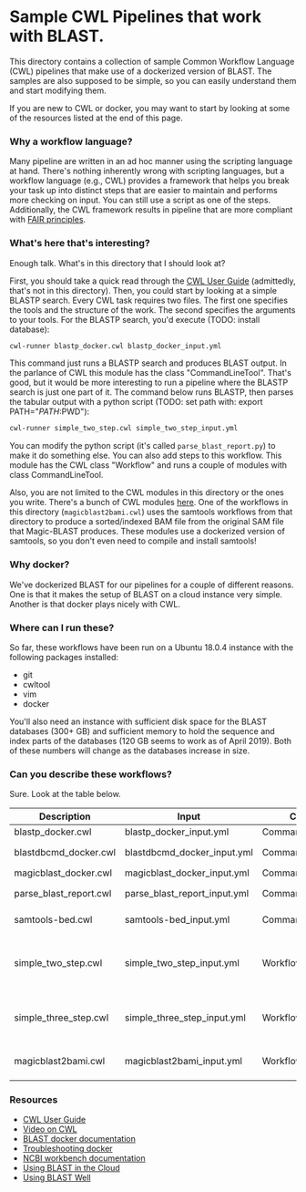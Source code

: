 # Sample CWL Pipelines that work with BLAST.
This directory contains a collection of sample Common Workflow Language (CWL) pipelines that make use of a dockerized version of BLAST.  The samples are also supposed to be simple, so you can easily understand them and start modifying them.

If you are new to CWL or docker, you may want to start by looking at some of the resources listed at the end of this page.

### Why a workflow language?
Many pipeline are written in an ad hoc manner using the scripting language at hand. There's nothing inherently wrong with scripting languages, but a workflow language (e.g., CWL) provides a framework that helps you break your task up into distinct steps that are easier to maintain and performs more checking on input. You can still use a script as one of the steps. Additionally, the CWL framework results in pipeline that are more compliant with [FAIR principles][fair_principles].

### What's here that's interesting?
Enough talk.  What's in this directory that I should look at?  

First, you should take a quick read through the [CWL User Guide][cwl_man] (admittedly, that's not in this directory).  Then, you could start by looking at a simple BLASTP search.  Every CWL task requires two files.  The first one specifies the tools and the structure of the work.  The second specifies the arguments to your tools.  For the BLASTP search, you'd execute (TODO: install database):

   ```bash
   cwl-runner blastp_docker.cwl blastp_docker_input.yml
   ```

This command just runs a BLASTP search and produces BLAST output.  In the parlance of CWL this module has the class "CommandLineTool".  That's good, but it would be more interesting to run a pipeline where the BLASTP search is just one part of it.  The command below runs BLASTP, then parses the tabular output with a python script (TODO: set path with: export PATH="$PATH:$PWD"):

   ```bash
   cwl-runner simple_two_step.cwl simple_two_step_input.yml
   ``` 

You can modify the python script (it's called `parse_blast_report.py`) to make it do something else. You can also add steps to this workflow. This module has the CWL class "Workflow" and runs a couple of modules with class CommandLineTool. 

Also, you are not limited to the CWL modules in this directory or the ones you write.  There's a bunch of CWL modules [here][cwl_mods].  One of the workflows in this directory (`magicblast2bami.cwl`) uses the samtools workflows from that directory to produce a sorted/indexed BAM file from the original SAM file that Magic-BLAST produces.  These modules use a dockerized version of samtools, so you don't even need to compile and install samtools! 

### Why docker?
We've dockerized BLAST for our pipelines for a couple of different reasons.  One is that it makes the setup of BLAST on a cloud instance very simple.  Another is that docker plays nicely with CWL.  

### Where can I run these?
So far, these workflows have been run on a Ubuntu 18.0.4 instance with the following packages installed:
* git
* cwltool
* vim
* docker

You'll also need an instance with sufficient disk space for the BLAST databases (300+ GB) and sufficient memory to hold the sequence and index parts of the databases (120 GB seems to work as of April 2019).  Both of these numbers will change as the databases increase in size.

### Can you describe these workflows?
Sure.  Look at the table below.


|Description   |Input   |Class    | Purpose    |Requirements    |
|--------------|--------|---------|------------|----------------|
|blastp_docker.cwl | blastp_docker_input.yml | CommandLineTool | BLASTP search | database, query file|
|blastdbcmd_docker.cwl | blastdbcmd_docker_input.yml | CommandLineTool | Fetch info from BLAST database | database |
|magicblast_docker.cwl | magicblast_docker_input.yml | CommandLineTool | Align sequences | database | 
|parse_blast_report.cwl | parse_blast_report_input.yml | CommandLineTool | parse tabular output | Tabular input |
|samtools-bed.cwl | samtools-bed_input.yml | CommandLineTool | produce BED file from BAM | Workflows from [here][cwl_mods]|
|simple_two_step.cwl | simple_two_step_input.yml | Workflow | BLASTP search and parse tabular | database, query file, parse_blast_report.py, add location of parse_blast_report.py to $PATH|
|simple_three_step.cwl | simple_three_step_input.yml | Workflow | simple_two_step, dump out subject sequences | query, db, add location of parse_blast_report.py to $PATH|
|magicblast2bami.cwl | magicblast2bami_input.yml | Workflow| Magic-BLAST run; SAM to indexed BAM| database, Workflows from [here][cwl_mods]|




### Resources
* [CWL User Guide][cwl_man] 
* [Video on CWL][cwl_video] 
* [BLAST docker documentation][docker_man]
* [Troubleshooting docker](https://github.com/ncbi/docker/blob/master/blast/README.md#troubleshooting)
* [NCBI workbench documentation][workbench_man]
* [Using BLAST in the Cloud][blast_in_cloud]
* [Using BLAST Well][blast_well]

[cwl_man]: https://www.commonwl.org/user_guide/
[cwl_video]: https://www.youtube.com/watch?v=jfQb1HJWRac&feature=youtu.be
[docker_man]: https://github.com/ncbi/docker/blob/master/blast/README.md
[workbench_man]: https://github.com/ncbi/docker/tree/master/ncbi-workbench
[fair_principles]: https://www.force11.org/group/fairgroup/fairprinciples
[cwl_mods]: https://github.com/common-workflow-language/workflows/tree/master/tools
[blast_in_cloud]: https://docs.google.com/presentation/d/1kgIiF2jGZwqLZ1eqyM8ihMtZEwd8w3Bq3IwTIa2AQ-0/edit#slide=id.p
[blast_in_cloud]: https://docs.google.com/presentation/d/1kgIiF2jGZwqLZ1eqyM8ihMtZEwd8w3Bq3IwTIa2AQ-0/edit?usp=sharing
[blast_well]: https://ftp.ncbi.nlm.nih.gov/pub/education/public_webinars/2018/10Oct03_Using_BLAST/Using_BLAST_Well2.pdf


